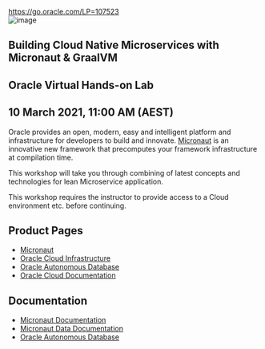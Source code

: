 https://go.oracle.com/LP=107523 <br/>
![image](https://user-images.githubusercontent.com/79288974/109643816-db5d9e80-7ba8-11eb-876a-fc38eccb66e5.png)

## Building Cloud Native Microservices with Micronaut & GraalVM
## Oracle Virtual Hands-on Lab
## 10 March 2021, 11:00 AM (AEST)



Oracle provides an open, modern, easy and intelligent platform and infrastructure for developers to build and innovate. [Micronaut](https://micronaut.io) is an innovative new framework that precomputes your framework infrastructure at compilation time.

This workshop will take you through combining of latest concepts and technologies for lean Microservice application.

This workshop requires the instructor to provide access to a Cloud environment etc. before continuing.


## Product Pages
- [Micronaut](https://micronaut.io/)
- [Oracle Cloud Infrastructure](https://www.oracle.com/cloud/)
- [Oracle Autonomous Database](https://www.oracle.com/autonomous-database/)
- [Oracle Cloud Documentation](https://docs.cloud.oracle.com/en-us/iaas/Content/home.htm)

## Documentation
- [Micronaut Documentation](https://micronaut.io/documentation.html)
- [Micronaut Data Documentation](https://micronaut-projects.github.io/micronaut-data/latest/guide/index.html)
- [Oracle Autonomous Database](https://docs.cloud.oracle.com/en-us/iaas/Content/Database/Concepts/adboverview.htm)



